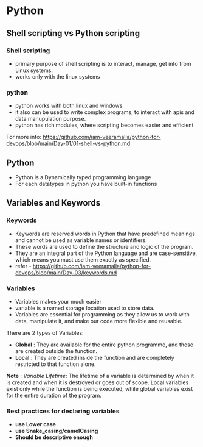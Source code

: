 # Python

## Shell scripting vs Python scripting

### Shell scripting

- primary purpose of shell scripting is to interact, manage, get info from Linux systems.
- works only with the linux systems

### python

- python works with both linux and windows
- it also can be used to write complex programs, to interact with apis and data manupulation purpose.
- python has rich modules, where scripting becomes easier and efficient

For more info: https://github.com/iam-veeramalla/python-for-devops/blob/main/Day-01/01-shell-vs-python.md

## Python

- Python is a Dynamically typed programming language
- For each datatypes in python you have built-in functions

## Variables and Keywords 

### Keywords

- Keywords are reserved words in Python that have predefined meanings and cannot be used as variable names or identifiers.
- These words are used to define the structure and logic of the program.
- They are an integral part of the Python language and are case-sensitive, which means you must use them exactly as specified.
- refer - https://github.com/iam-veeramalla/python-for-devops/blob/main/Day-03/keywords.md

### Variables

-  Variables makes your much easier
-  variable is a named storage location used to store data.
-  Variables are essential for programming as they allow us to work with data, manipulate it, and make our code more flexible and reusable.

There are 2 types of Variables:
- **Global** : They are available for the entire python programme, and these are created outside the function.
- **Local** : They are created inside the function and are completely restricted to that function alone.

**Note** : *Variable Lifetime*: The lifetime of a variable is determined by when it is created and when it is destroyed or goes out of scope. Local variables exist only while the function is being executed, while global variables exist for the entire duration of the program.

### Best practices for declaring variables

- **use Lower case**
- **use Snake_casing/camelCasing**
- **Should be descriptive enough**


